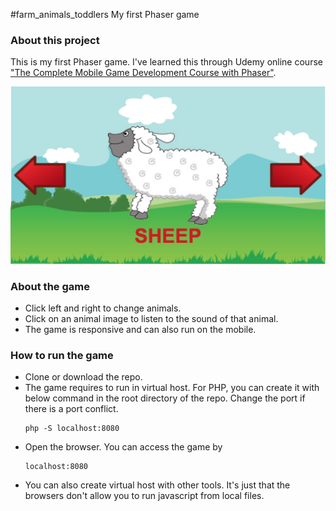 #farm_animals_toddlers
My first Phaser game

### About this project
This is my first Phaser game. I've learned this through Udemy online course ["The Complete Mobile Game Development Course with Phaser"](https://www.udemy.com/phaser-game-development/).

![Farm Toddler Animal](/screenshot/screenshot.png?raw=true)

### About the game
* Click left and right to change animals.
* Click on an animal image to listen to the sound of that animal.
* The game is responsive and can also run on the mobile.

### How to run the game
* Clone or download the repo.
* The game requires to run in virtual host. For PHP, you can create it with below command in the root directory of the repo. Change the port if there is a port conflict.
	```
	php -S localhost:8080
	```
* Open the browser. You can access the game by
	```
	localhost:8080
	```
* You can also create virtual host with other tools. It's just that the browsers don't allow you to run javascript from local files.
